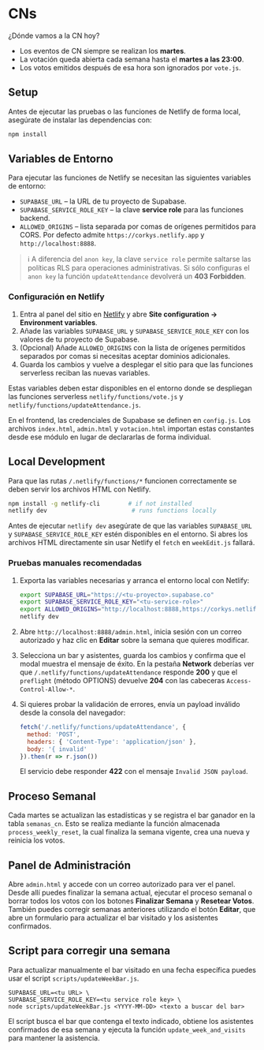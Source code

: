 # CNs
¿Dónde vamos a la CN hoy?

* Los eventos de CN siempre se realizan los **martes**.
* La votación queda abierta cada semana hasta el **martes a las 23:00**.
* Los votos emitidos después de esa hora son ignorados por `vote.js`.

## Setup

Antes de ejecutar las pruebas o las funciones de Netlify de forma local, asegúrate de instalar las dependencias con:

```bash
npm install
```

## Variables de Entorno

Para ejecutar las funciones de Netlify se necesitan las siguientes variables de entorno:

- `SUPABASE_URL` – la URL de tu proyecto de Supabase.
- `SUPABASE_SERVICE_ROLE_KEY` – la clave **service role** para las funciones backend.
- `ALLOWED_ORIGINS` – lista separada por comas de orígenes permitidos para CORS. Por defecto admite `https://corkys.netlify.app` y `http://localhost:8888`.

> ℹ️ A diferencia del `anon key`, la clave `service role` permite saltarse las políticas RLS para operaciones administrativas. Si sólo configuras el `anon key` la función `updateAttendance` devolverá un **403 Forbidden**.

### Configuración en Netlify

1. Entra al panel del sitio en [Netlify](https://app.netlify.com/) y abre **Site configuration → Environment variables**.
2. Añade las variables `SUPABASE_URL` y `SUPABASE_SERVICE_ROLE_KEY` con los valores de tu proyecto de Supabase.
3. (Opcional) Añade `ALLOWED_ORIGINS` con la lista de orígenes permitidos separados por comas si necesitas aceptar dominios adicionales.
4. Guarda los cambios y vuelve a desplegar el sitio para que las funciones serverless reciban las nuevas variables.

Estas variables deben estar disponibles en el entorno donde se despliegan las funciones serverless `netlify/functions/vote.js` y `netlify/functions/updateAttendance.js`.

En el frontend, las credenciales de Supabase se definen en `config.js`. Los archivos `index.html`, `admin.html` y `votacion.html` importan estas constantes desde ese módulo en lugar de declararlas de forma individual.

## Local Development

Para que las rutas `/.netlify/functions/*` funcionen correctamente se deben servir los archivos HTML con Netlify.

```bash
npm install -g netlify-cli        # if not installed
netlify dev                        # runs functions locally
```

Antes de ejecutar `netlify dev` asegúrate de que las variables `SUPABASE_URL` y `SUPABASE_SERVICE_ROLE_KEY` estén disponibles en el entorno. Si abres los archivos HTML directamente sin usar Netlify el `fetch` en `weekEdit.js` fallará.

### Pruebas manuales recomendadas

1. Exporta las variables necesarias y arranca el entorno local con Netlify:

   ```bash
   export SUPABASE_URL="https://<tu-proyecto>.supabase.co"
   export SUPABASE_SERVICE_ROLE_KEY="<tu-service-role>"
   export ALLOWED_ORIGINS="http://localhost:8888,https://corkys.netlify.app" # opcional
   netlify dev
   ```

2. Abre `http://localhost:8888/admin.html`, inicia sesión con un correo autorizado y haz clic en **Editar** sobre la semana que quieres modificar.
3. Selecciona un bar y asistentes, guarda los cambios y confirma que el modal muestra el mensaje de éxito. En la pestaña **Network** deberías ver que `/.netlify/functions/updateAttendance` responde **200** y que el `preflight` (método OPTIONS) devuelve **204** con las cabeceras `Access-Control-Allow-*`.
4. Si quieres probar la validación de errores, envía un payload inválido desde la consola del navegador:

   ```js
   fetch('/.netlify/functions/updateAttendance', {
     method: 'POST',
     headers: { 'Content-Type': 'application/json' },
     body: '{ invalid'
   }).then(r => r.json())
   ```

   El servicio debe responder **422** con el mensaje `Invalid JSON payload`.


## Proceso Semanal

Cada martes se actualizan las estadísticas y se registra el bar ganador en la tabla `semanas_cn`. Esto se realiza mediante la función almacenada `process_weekly_reset`, la cual finaliza la semana vigente, crea una nueva y reinicia los votos.

## Panel de Administración

Abre `admin.html` y accede con un correo autorizado para ver el panel. Desde allí puedes finalizar la semana actual, ejecutar el proceso semanal o borrar todos los votos con los botones **Finalizar Semana** y **Resetear Votos**. También puedes corregir semanas anteriores utilizando el botón **Editar**, que abre un formulario para actualizar el bar visitado y los asistentes confirmados.

## Script para corregir una semana

Para actualizar manualmente el bar visitado en una fecha específica puedes usar el script `scripts/updateWeekBar.js`.

```
SUPABASE_URL=<tu URL> \
SUPABASE_SERVICE_ROLE_KEY=<tu service role key> \
node scripts/updateWeekBar.js <YYYY-MM-DD> <texto a buscar del bar>
```

El script busca el bar que contenga el texto indicado, obtiene los asistentes confirmados de esa semana y ejecuta la función `update_week_and_visits` para mantener la asistencia.
